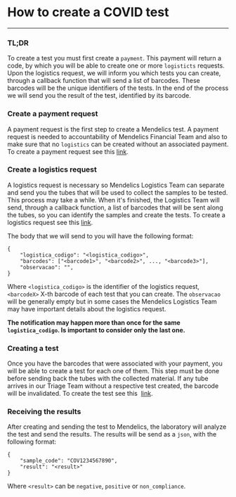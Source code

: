 # How to create a COVID test 
---

### TL;DR
To create a test you must first create a `payment`. This payment will return a code, by which you will be able to create one or more `logisticts` requests. Upon the logistics request, we will inform you which tests you can create, through a callback function that will send a list of barcodes. These barcodes will be the unique identifiers of the tests. In the end of the process we will send you the result of the test, identified by its barcode.

### Create a payment request
A payment request is the first step to create a Mendelics test. A payment request is needed to accountability of Mendelics Financial Team and also to make sure that no `logistics` can be created without an associated payment. To create a payment request see this [link](https://endpointsportal.api-mendelics-dev.cloud.goog/docs/api-dev-1zjrwr95p92zz.apigateway.api-mendelics-dev.cloud.goog/0/routes/erp/payments/insert/post).

### Create a logistics request
A logistics request is necessary so Mendelics Logistics Team can separate and send you the tubes that will be used to collect the samples to be tested. This process may take a while. When it's finished, the Logistics Team will send, through a callback function, a list of barcodes that will be sent along the tubes, so you can identify the samples and create the tests. To create a logistics request see this [link](https://endpointsportal.api-mendelics-dev.cloud.goog/docs/api-dev-1zjrwr95p92zz.apigateway.api-mendelics-dev.cloud.goog/0/routes/logistica/order/request_from_covid_payment/post). 

The body that we will send to you will have the following format:

```
{
    "logistica_codigo": "<logistica_codigo>",
    "barcodes": ["<barcode1>", "<barcode2>", ..., "<barcode3>"],
    "observacao": "",
}
```

Where `<logistica_codigo>` is the identifier of the logistics request, `<barcodeX>` X-th barcode of each test that you can create. The `observacao` will be generally empty but in some cases the Mendelics Logistics Team may have important details about the logistics request.

**The notification may happen more than once for the same `logistica_codigo`. Is important to consider only the last one.**

### Creating a test
Once you have the barcodes that were associated with your payment, you will be able to create a test for each one of them. This step must be done before sending back the tubes with the collected material. If any tube arrives in our Triage Team without a respective test created, the barcode will be invalidated. To create the test see this  [link](https://endpointsportal.api-mendelics-dev.cloud.goog/docs/api-dev-1zjrwr95p92zz.apigateway.api-mendelics-dev.cloud.goog/0/routes/diagnostics/tests/create/post). 

### Receiving the results
After creating and sending the test to Mendelics, the laboratory will analyze the test and send the results. The results will be send as a `json`, with the following format:

```
{
    "sample_code": "COV1234567890",
    "result": "<result>"
}
```

Where `<result>` can be `negative`, `positive` or `non_compliance`. 
